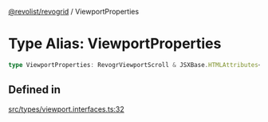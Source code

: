 [@revolist/revogrid](README.md) / ViewportProperties

# Type Alias: ViewportProperties

```ts
type ViewportProperties: RevogrViewportScroll & JSXBase.HTMLAttributes<HTMLRevogrViewportScrollElement>;
```

## Defined in

[src/types/viewport.interfaces.ts:32](https://github.com/revolist/revogrid/blob/d396742969a06bfcb70f8e511e9e4fd6e640c7e3/src/types/viewport.interfaces.ts#L32)
